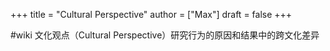 +++
title = "Cultural Perspective"
author = ["Max"]
draft = false
+++

\#wiki
文化观点（Cultural Perspective）研究行为的原因和结果中的跨文化差异
